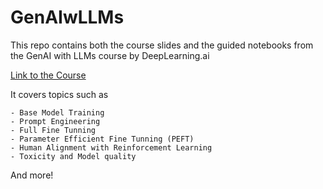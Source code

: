 # GenAIwLLMs

This repo contains both the course slides and the guided notebooks from the GenAI with LLMs course by DeepLearning.ai

[Link to the Course](https://www.coursera.org/programs/6k-11kcursos-coursera-vence-31-12-2023-fbfoi/learn/generative-ai-with-llms?source=search)

It covers topics such as 

    - Base Model Training
    - Prompt Engineering
    - Full Fine Tunning
    - Parameter Efficient Fine Tunning (PEFT)
    - Human Alignment with Reinforcement Learning
    - Toxicity and Model quality
And more!

